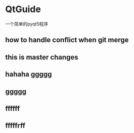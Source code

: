 # QtGuide

一个简单的pyqt5程序

## how to handle conflict when git merge

## this is master changes

## hahaha ggggg

## ggggg

## ffffff

## fffffrff
